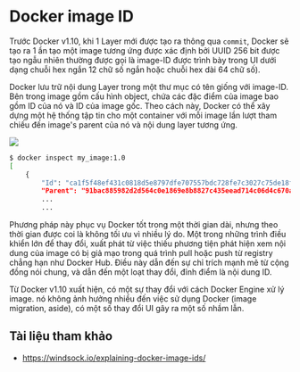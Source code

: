 # Docker image ID

Trước Docker v1.10, khi 1 Layer mới được tạo ra thông qua `commit`, Docker sẽ tạo ra 1 ần tạo một image tương ứng được xác định bởi UUID 256 bit được tạo ngẫu nhiên thường được gọi là image-ID được trình bày trong UI dưới dạng chuỗi hex ngắn 12 chữ số ngắn hoặc chuỗi hex dài 64 chữ số).

Docker lưu trữ nội dung Layer trong một thư mục có tên giống với image-ID. Bên trong image gồm cấu hình object, chứa các đặc điểm của image bao gồm ID của nó và ID của image gốc. Theo cách này, Docker có thể xây dựng một hệ thống tập tin cho một container với mỗi image  lần lượt tham chiếu đến image's parent của nó và nội dung layer tương ứng.

<img src=https://i.imgur.com/Joh7fkv.png>

```sh
$ docker inspect my_image:1.0
[
    {
        "Id": "ca1f5f48ef431c0818d5e8797dfe707557bdc728fe7c3027c75de18f934a3b76",
        "Parent": "91bac885982d2d564c0e1869e8b8827c435eead714c06d4c670aaae616c1542c"
        ...
        ...
```
Phương pháp này phục vụ Docker tốt trong một thời gian dài, nhưng theo thời gian được coi là không tối ưu vì nhiều lý do. Một trong những trình điều khiển lớn để thay đổi, xuất phát từ việc thiếu phương tiện phát hiện xem nội dung của image có bị giả mạo trong quá trình pull hoặc push từ registry chẳng hạn như Docker Hub. Điều này dẫn đến sự chỉ trích mạnh mẽ từ cộng đồng nói chung, và dẫn đến một loạt thay đổi, đỉnh điểm là nội dung ID.

Từ Docker v1.10 xuất hiện, có một sự thay đổi với cách Docker Engine xử lý image. nó không ảnh hưởng nhiều đến việc sử dụng Docker (image migration, aside), có một số thay đổi UI gây ra một số nhầm lẫn.

## Tài liệu tham khảo
- https://windsock.io/explaining-docker-image-ids/
